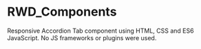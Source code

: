 # RWD_Components

Responsive Accordion Tab component using HTML, CSS and ES6 JavaScript. No JS frameworks or plugins were used.
